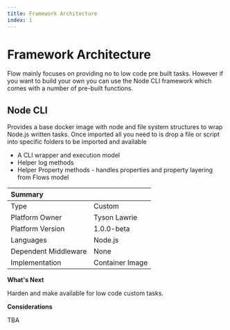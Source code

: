 ```yaml
---
title: Framework Architecture
index: 1
---
```


# Framework Architecture

Flow mainly focuses on providing no to low code pre built tasks. However if you want to build your own you can use the Node CLI framework which comes with a number of pre-built functions.

## Node CLI

Provides a base docker image with node and file system structures to wrap Node.js written tasks. Once imported all you need to is drop a file or script into specific folders to be imported and available

- A CLI wrapper and execution model
- Helper log methods
- Helper Property methods - handles properties and property layering from Flows model

| Summary              |                          |
| :------------------- | :----------------------- |
| Type                 | Custom                   |
| Platform Owner       | Tyson Lawrie             |
| Platform Version     | 1.0.0-beta               |
| Languages            | Node.js                  |
| Dependent Middleware | None                     |
| Implementation       | Container Image          |

**What's Next**

Harden and make available for low code custom tasks.

**Considerations**

TBA